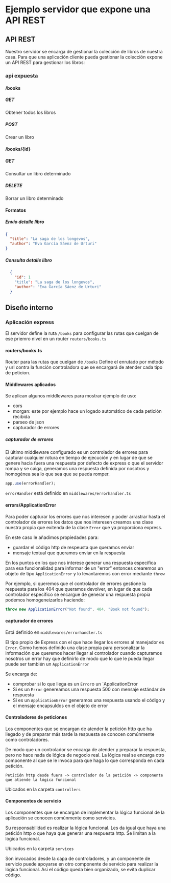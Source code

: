 # Ejemplo servidor que expone una API REST

## API REST

Nuestro servidor se encarga de gestionar la colección de libros de nuestra casa. Para que una aplicación cliente pueda gestionar la colección expone un API REST para gestionar los libros:

### api expuesta

#### /books

##### GET

Obtener todos los libros

##### POST

Crear un libro

#### /books/{id}

##### GET

Consultar un libro determinado

##### DELETE

Borrar un libro determinado

#### Formatos

##### Envío detalle libro

```json
{
  "title": "La saga de los longevos",
  "author": "Eva García Sáenz de Urturi"
}
```

##### Consulta detalle libro

```json
  {
    "id": 1
    "title": "La saga de los longevos",
    "author": "Eva García Sáenz de Urturi"
  }
```

## Diseño interno

### Aplicación express

El servidor define la ruta `/books` para configurar las rutas que cuelgan de ese priemro nivel en un router `routers/books.ts`

#### routers/books.ts

Router para las rutas que cuelgan de `/books`
Define el enrutado por método y url contra la función controladora que se encargará de atender cada tipo de peticion.

#### Middlewares aplicados

Se aplican algunos middlewares para mostrar ejemplo de uso:

- cors
- morgan: este por ejemplo hace un logado automático de cada petición recibida
- parseo de json
- capturador de errores

##### capturador de errores

El último middleware configurado es un controlador de errores para capturar cualquier rotura en tiempo de ejecución y en lugar de que se genere hacia fuera una respuesta por defecto de express o que el servidor rompa y se caiga, generamos una respuesta definida por nosotros y homogénea sea lo que sea que se pueda romper.

```typescript
app.use(errorHandler);
```

`errorHandler` está definido en `middlewares/errorhandler.ts`

#### errors/ApplicationError

Para poder capturar los errores que nos interesen y poder arrastrar hasta el controlador de errores los datos que nos interesen creamos una clase nuestra propia que exitenda de la clase `Error` que ya proporciona express.

En este caso le añadimos propiedades para:

- guardar el código http de respeusta que queramos enviar
- mensaje textual que queramos enviar en la respuesta

En los puntos en los que nos interese generar una respuesta específica para esa funcionalidad para informar de un "error" entonces crearemos un objeto de tipo `ApplicationError` y lo levantaremos con error mediante `throw`

Por ejemplo, si queremos que el controlador de errores gestione la respuesta para los 404 que queramos devolver, en lugar de que cada controlador específico se encargue de generar una respuesta propia podemos homogeneizarlos haciendo:

```typescript
throw new ApplicationError("Not found", 404, "Book not found");
```

#### capturador de errores

Está definido en `middlewares/errorhandler.ts`

El tipo propio de Express con el que hace llegar los errores al manejador es `Error`.
Como hemos definido una clase propia para personalizar la información que queremos hacer llegar al controlador cuando capturamos nosotros un error hay que definirlo de modo que lo que le pueda llegar puede ser también un `ApplicationError`

Se encarga de:

- comprobar si lo que llega es un `Error`o un `ApplicationError
- Si es un `Error` genereamos una respuesta 500 con mensaje estándar de respuesta
- Si es un `ApplicationError` generamos una respuesta usando el código y el mensaje encapsuldos en el objeto de error

#### Controladores de peticiones

Los componentes que se encargan de atender la petición http que ha llegado y de preparar más tarde la respuesta se conocen comúnmente como controladores.

De modo que un controlador se encarga de atender y preparar la respuesta, pero no hace nada de lógica de negocio real. La lógica real se encarga otro componente al que se le invoca para que haga lo que corresponda en cada petición.

`Petición http desde fuera -> controlador de la petición -> componente que atiende la lógica funcional`

Ubicados en la carpeta `controllers`

#### Componentes de servicio

Los componentes que se encargan de implementar la lógica funcional de la aplicación se conocen comúnmente como servicios.

Su responsabilidad es realizar la lógica funcional. Les da igual que haya una petición http o que haya que generar una respuesta http. Se limitan a la lógica funcional.

Ubicados en la carpeta `services`

Son invocados desde la capa de controladores, y un componente de servicio puede apoyarse en otro componente de servicio para realizar la lógica funcional. Así el código queda bien organizado, se evita duplicar código.
